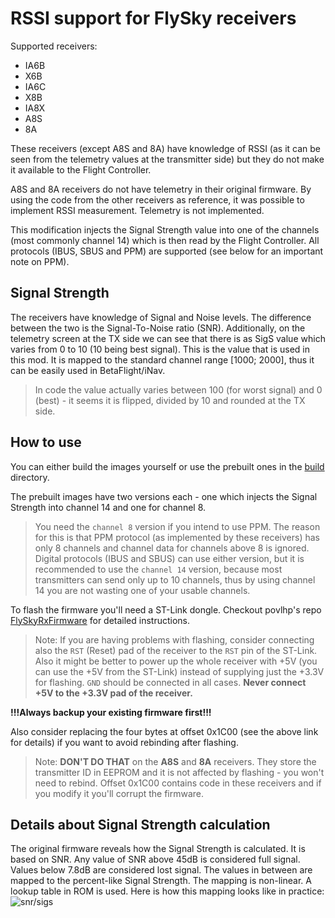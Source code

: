 # RSSI support for FlySky receivers

Supported receivers:
* IA6B
* X6B
* IA6C
* X8B
* IA8X
* A8S
* 8A

These receivers (except A8S and 8A) have knowledge of RSSI (as it can be seen from the telemetry values
at the transmitter side) but they do not make it available to the Flight
Controller.

A8S and 8A receivers do not have telemetry in their original firmware. By using the code from the other receivers as reference, it was possible to implement RSSI measurement. Telemetry is not implemented.

This modification injects the Signal Strength value into one of the channels (most commonly channel 14) which is then read by the Flight Controller. All protocols (IBUS, SBUS and PPM) are supported (see below for an important note on PPM).

## Signal Strength

The receivers have knowledge of Signal and Noise levels. The difference between the two is the
Signal-To-Noise ratio (SNR). Additionally, on the telemetry screen at the TX side we can see that there is as SigS value
which varies from 0 to 10 (10 being best signal). This is the value that is used in this mod. It is mapped to the standard
channel range [1000; 2000], thus it can be easily used in BetaFlight/iNav.

> In code the value actually varies between 100 (for worst signal) and 0 (best) - it seems it is flipped, divided by 10 and rounded at the TX side.


## How to use

You can either build the images yourself or use the prebuilt ones in the [build](build) directory.

The prebuilt images have two versions each - one which injects the Signal Strength into channel 14 and one for channel 8.
> You need the `channel 8` version if you intend to use PPM. The reason for this is that PPM protocol (as implemented by these receivers) has only 8 channels and channel data for channels above 8 is ignored.
> Digital protocols (IBUS and SBUS) can use either version, but it is recommended to use the `channel 14` version, because most transmitters can send only up to 10 channels, thus by using channel 14 you are not wasting one of your usable channels.

To flash the firmware you'll need a ST-Link dongle.
Checkout povlhp's repo [FlySkyRxFirmware](https://github.com/povlhp/FlySkyRxFirmware) for detailed
instructions.

> Note: If you are having problems with flashing, consider connecting also the `RST` (Reset) pad of the receiver to the `RST` pin of the ST-Link.<br/>
> Also it might be better to power up the whole receiver with +5V (you can use the +5V from the ST-Link) instead of supplying just the +3.3V for flashing. `GND` should be connected in all cases. **Never connect +5V to the +3.3V pad of the receiver.**

**!!!Always backup your existing firmware first!!!**

Also consider replacing the four bytes at offset 0x1C00 (see the above link for details) if you want to avoid rebinding
after flashing.

> Note: **DON'T DO THAT** on the **A8S** and **8A** receivers. They store the transmitter ID in EEPROM and it is not affected by flashing - you won't need to rebind. Offset 0x1C00 contains code in these receivers and if you modify it you'll corrupt the firmware.

## Details about Signal Strength calculation
The original firmware reveals how the Signal Strength is calculated. It is based on SNR.
Any value of SNR above 45dB is considered full signal. Values below 7.8dB are considered
lost signal. The values in between are mapped to the percent-like Signal Strength. The mapping is
non-linear. A lookup table in ROM is used. Here is how this mapping looks like in practice:
![snr/sigs](https://user-images.githubusercontent.com/9365881/41402828-037e95ae-6fcc-11e8-939f-167e4dab414b.png)
